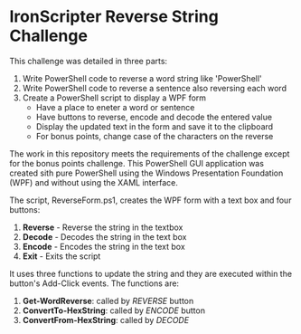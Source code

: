 # IronScripter Reverse String Challenge
This challenge was detailed in three parts:
1. Write PowerShell code to reverse a word string like 'PowerShell'
2. Write PowerShell code to reverse a sentence also reversing each word
3. Create a PowerShell script to display a WPF form
	* Have a place to eneter a word or sentence
	* Have buttons to reverse, encode and decode the entered value
	* Display the updated text in the form and save it to the clipboard
	* For bonus points, change case of the characters on the reverse

The work in this repository meets the requirements of the challenge except for the bonus points challenge. This PowerShell GUI application was created sith pure PowerShell using the Windows Presentation Foundation (WPF) and without using the XAML interface.

The script, ReverseForm.ps1, creates the WPF form with a text box and four buttons:
1. **Reverse** - Reverse the string in the textbox
2. **Decode** - Decodes the string in the text box
3. **Encode** - Encodes the string in the text box
4. **Exit** - Exits the script

It uses three functions to update the string and they are executed within the button's Add-Click events. The functions are:
1. **Get-WordReverse**: called by *REVERSE* button
2. **ConvertTo-HexString**: called by *ENCODE* button
3. **ConvertFrom-HexString**: called by *DECODE*
